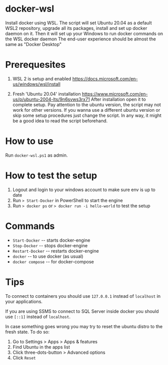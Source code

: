 # docker-wsl

Install docker using WSL. The script will set Ubuntu 20.04 as a default WSL2 repository,
upgrade all its packages, install and set up docker daemon on it.
Then it will set up your Windows to run docker commands on the WSL docker daemon
The end-user experience should be almost the same as "Docker Desktop" 

# Prerequesites

1.  WSL 2 is setup and enabled 
    https://docs.microsoft.com/en-us/windows/wsl/install

2.  Fresh 'Ubuntu 20.04' installation 
    https://www.microsoft.com/en-us/p/ubuntu-2004-lts/9n6svws3rx71
    After installation open it to complete setup.
    Pay attention to the ubuntu version, the script may not work for other versions.
    If you wanna use a different ubuntu version or skip some setup procedures 
    just change the script. In any way, it might be a good idea to read the
    script beforehand.

# How to use

Run `docker-wsl.ps1` as admin.

# How to test the setup

1.  Logout and login to your windows account to make sure env is up to date
2.  Run `> Start-Docker` in PowerShell to start the engine
3.  Run `> docker ps` or `> docker run -i hello-world` to test the setup

# Commands

*	`Start-Docker`	-- starts docker-engine
*	`Stop-Docker`	-- stops docker-engine
*	`Restart-Docker`	-- restarts docker-engine
*	`docker`	-- to use docker (as usual)
*	`docker compose`	-- for docker-compose


# Tips

To connect to containers you should use `127.0.0.1` instead of `localhost` in 
your applications.

If you are using SSMS to connect to SQL Server inside docker you should use 
`[::1]` instead of `localhost`.

In case something goes wrong you may try to reset the ubuntu distro to the 
fresh state. To do so: 

1. Go to Settings > Apps > Apps & features
2. Find Ubuntu in the apps list
3. Click three-dots-button > Advanced options
4. Click `Reset`
